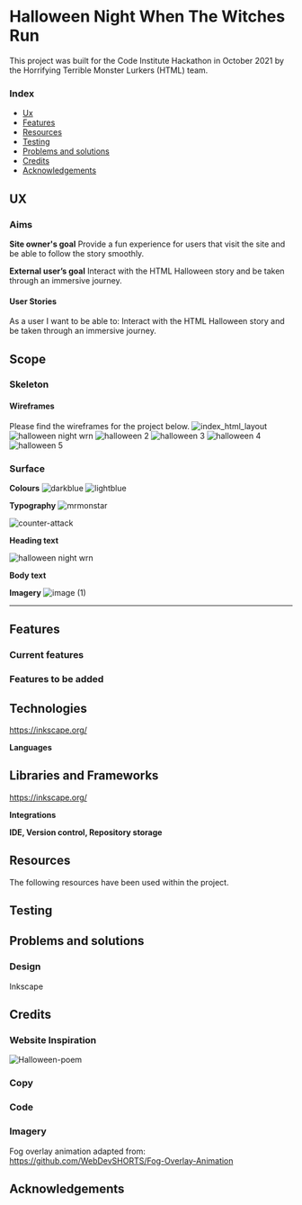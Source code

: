 # Halloween Night When The Witches Run
This project was built for the Code Institute Hackathon in October 2021 by the Horrifying Terrible Monster Lurkers (HTML) team.





### Index

- [Ux](#ux)
- [Features](#features)
- [Resources](#resources)
- [Testing](#testing)
- [Problems and solutions](#problems-and-solutions)
- [Credits](#credits)
- [Acknowledgements](#acknowledgements)




## UX
 
### Aims

**Site owner's goal**
Provide a fun experience for users that visit the site and be able to follow the story smoothly.

**External user’s goal** 
Interact with the HTML Halloween story and be taken through an immersive journey.

 
#### User Stories

As a user I want to be able to: Interact with the HTML Halloween story and be taken through an immersive journey.



## Scope



### Skeleton



#### Wireframes

Please find the wireframes for the project below. 
![index_html_layout](https://user-images.githubusercontent.com/65243328/137497378-7265d2f1-ab8d-4646-9661-6e61e24d607a.png)
![halloween night wrn](https://user-images.githubusercontent.com/65243328/137498993-02ee9ba7-51ca-440e-982d-817c14ec6d2a.JPG)
![halloween 2](https://user-images.githubusercontent.com/65243328/137499018-f05d74f6-adc0-44bd-b455-575d3b70a18e.JPG)
![halloween 3](https://user-images.githubusercontent.com/65243328/137499029-965d4bdb-4388-43af-93fa-130dad6970e2.JPG)
![halloween 4](https://user-images.githubusercontent.com/65243328/137499046-ea74f84d-af03-4aae-b375-461055e2cd9b.JPG)
![halloween 5](https://user-images.githubusercontent.com/65243328/137499084-1760e46c-ec3d-481f-956a-40d9567f0d71.JPG)




### Surface


**Colours**
![darkblue](https://user-images.githubusercontent.com/65243328/137500381-fe827910-0969-4516-b33c-d7f7b74cfb36.JPG)
![lightblue](https://user-images.githubusercontent.com/65243328/137500395-a7110d5c-3514-49dd-b6a7-826563f82e6b.JPG)


**Typography**
![mrmonstar](https://user-images.githubusercontent.com/65243328/137498123-76287d9b-571a-4a70-acef-b2be90e31293.png)

![counter-attack](https://user-images.githubusercontent.com/65243328/137498135-50eb3006-ade2-41e4-8a69-93d4956c41e9.png)



**Heading text**

![halloween night wrn](https://user-images.githubusercontent.com/65243328/137498993-02ee9ba7-51ca-440e-982d-817c14ec6d2a.JPG)



**Body text**



**Imagery**
![image (1)](https://user-images.githubusercontent.com/65243328/137498375-26a772c5-f1a7-43a8-b9bf-5c661431f5f6.png)


---
## Features

### Current features



### Features to be added





## Technologies 

https://inkscape.org/

**Languages**


## Libraries and Frameworks
https://inkscape.org/

**Integrations**


**IDE, Version control, Repository storage**



## Resources

The following resources have been used within the project.



## Testing



## Problems and solutions

### Design 
Inkscape

## Credits


### Website Inspiration
![Halloween-poem](https://user-images.githubusercontent.com/65243328/137500980-6c598948-cdaa-4b32-9ffe-fe75ee611294.jpg)


### Copy


### Code


### Imagery
Fog overlay animation adapted from: https://github.com/WebDevSHORTS/Fog-Overlay-Animation


## Acknowledgements

